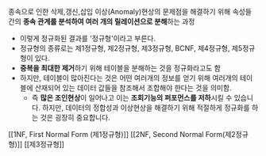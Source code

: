 종속으로 인한 삭제,갱신,삽입 이상(Anomaly)현상의 문제점을 해결하기 위해 속성들 간의 **종속 관계를 분석하여 여러 개의 릴레이션으로 분해**하는 과정

* 이렇게 정규화된 결과를 '정규형'이라고 부른다.
* 정규형의 종류로는 제1정규형, 제2정규형, 제3정규형, BCNF, 제4정규형, 제5정규형이 있다.
* **중복을 최대한 제거**하기 위해 테이블을 분해하는 것을 정규화라고도 함
* 하지만, 테이블이 많아진다는 것은 어떤 여러개의 정보를 얻기 위해 여러개의 테이블에 산재되어 있는 데이터 값들을 참조해서 조합해야 한다는 것을 의미함.
	* 즉 **많은 조인현상**이 일어나고 이는 **조회기능의 퍼포먼스를 저하**시킬 수 있습니다. 하지만, 데이터의 정합성과 이상현상을 해결하기 위해 적절하게 정규화를 하는 것은 굉장히 중요합니다.

[[1NF, First Normal Form (제1정규형)]]
[[2NF, Second Normal Form(제2정규형)]]
[[제3정규형]]